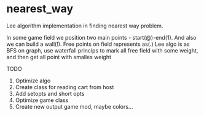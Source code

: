 # nearest_way
Lee algorithm implementation in finding nearest way problem.

In some game field we position two main points - start(@)-end(1). And also we can build a wall(!). Free points
on field represents as(.)
Lee algo is as BFS on graph, use waterfall princips to mark all free field with some weight, and then get all point with smalles weight

TODO
1) Optimize algo
2) Create class for reading cart from host
3) Add setopts and short opts
4) Optimize game class
5) Create new output game mod, maybe colors...
